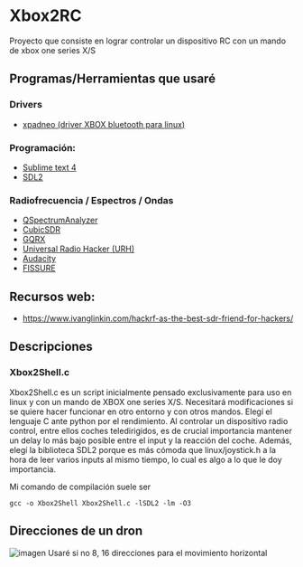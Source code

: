 # Xbox2RC
Proyecto que consiste en lograr controlar un dispositivo RC con un mando de xbox one series X/S

## Programas/Herramientas que usaré

### Drivers
  - [xpadneo (driver XBOX bluetooth para linux)](https://github.com/atar-axis/xpadneo.git)

### Programación:
  - [Sublime text 4](https://www.sublimetext.com/)
  - [SDL2](https://www.libsdl.org/)

### Radiofrecuencia / Espectros / Ondas
  - [QSpectrumAnalyzer](https://github.com/xmikos/qspectrumanalyzer)
  - [CubicSDR](https://cubicsdr.com/)
  - [GQRX](https://www.gqrx.dk/)
  - [Universal Radio Hacker (URH)](https://github.com/jopohl/urh)
  - [Audacity](https://www.audacityteam.org/)
  - [FISSURE](https://github.com/ainfosec/FISSURE)


## Recursos web:
  - https://www.ivanglinkin.com/hackrf-as-the-best-sdr-friend-for-hackers/


## Descripciones
### Xbox2Shell.c
Xbox2Shell.c es un script inicialmente pensado exclusivamente para uso en linux y con un mando de XBOX one series X/S. Necesitará modificaciones si se quiere hacer funcionar en otro entorno y con otros mandos.
Elegí el lenguaje C ante python por el rendimiento. Al controlar un dispositivo radio control, entre ellos coches teledirigidos, es de crucial importancia mantener un delay lo más bajo posible entre el input y la reacción del coche.
Además, elegí la biblioteca SDL2 porque es más cómoda que linux/joystick.h a la hora de leer varios inputs al mismo tiempo, lo cual es algo a lo que le doy importancia.

Mi comando de compilación suele ser
```
gcc -o Xbox2Shell Xbox2Shell.c -lSDL2 -lm -O3
```

## Direcciones de un dron
![imagen](https://github.com/user-attachments/assets/346159e0-e7f2-4506-a8d0-0e76da8aca99)
Usaré si no 8, 16 direcciones para el movimiento horizontal
